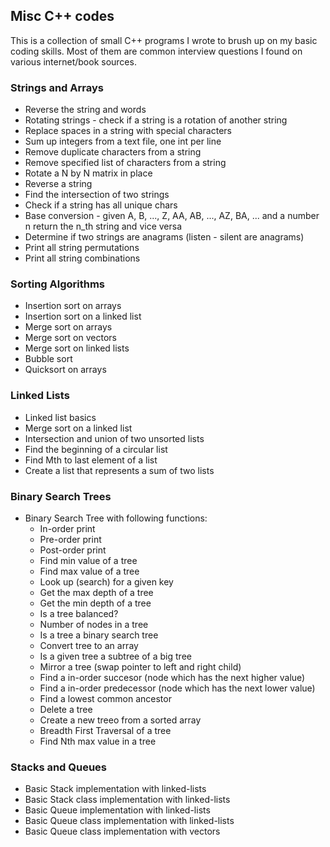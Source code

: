 ## Misc C++ codes

This is a collection of small C++ programs I wrote to brush up on my basic coding skills. Most of them are common interview questions I found on various internet/book sources.

### Strings and Arrays

* Reverse the string and words
* Rotating strings - check if a string is a rotation of another string
* Replace spaces in a string with special characters
* Sum up integers from a text file, one int per line
* Remove duplicate characters from a string
* Remove specified list of characters from a string
* Rotate a N by N matrix in place
* Reverse a string
* Find the intersection of two strings
* Check if a string has all unique chars
* Base conversion - given A, B, ..., Z, AA, AB, ..., AZ, BA, ... and a number n return the n_th string and vice versa
* Determine if two strings are anagrams (listen - silent are anagrams)
* Print all string permutations
* Print all string combinations

### Sorting Algorithms

* Insertion sort on arrays
* Insertion sort on a linked list
* Merge sort on arrays
* Merge sort on vectors
* Merge sort on linked lists
* Bubble sort
* Quicksort on arrays

### Linked Lists

* Linked list basics
* Merge sort on a linked list
* Intersection and union of two unsorted lists
* Find the beginning of a circular list
* Find Mth to last element of a list
* Create a list that represents a sum of two lists

### Binary Search Trees

* Binary Search Tree with following functions:
    * In-order print
    * Pre-order print
    * Post-order print
    * Find min value of a tree
    * Find max value of a tree
    * Look up (search) for a given key
    * Get the max depth of a tree
    * Get the min depth of a tree
    * Is a tree balanced?
    * Number of nodes in a tree
    * Is a tree a binary search tree
    * Convert tree to an array
    * Is a given tree a subtree of a big tree
    * Mirror a tree (swap pointer to left and right child)
    * Find a in-order succesor (node which has the next higher value)
    * Find a in-order predecessor (node which has the next lower value)
    * Find a lowest common ancestor
    * Delete a tree
    * Create a new treeo from a sorted array
    * Breadth First Traversal of a tree
    * Find Nth max value in a tree

### Stacks and Queues

* Basic Stack implementation with linked-lists
* Basic Stack class implementation with linked-lists
* Basic Queue implementation with linked-lists
* Basic Queue class implementation with linked-lists
* Basic Queue class implementation with vectors

